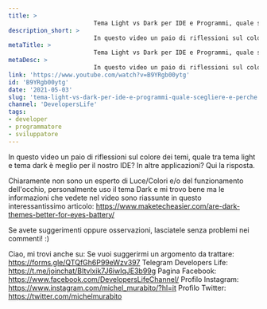 ```yaml
---
title: > 
                        Tema Light vs Dark per IDE e Programmi, quale scegliere e perchè?
description_short: > 
                        In questo video un paio di riflessioni sul colore dei temi, quale tra tema light e tema dark è meglio per il nostro IDE? In altre ...
metaTitle: > 
                        Tema Light vs Dark per IDE e Programmi, quale scegliere e perchè?
metaDesc: > 
                        In questo video un paio di riflessioni sul colore dei temi, quale tra tema light e tema dark è meglio per il nostro IDE? In altre ...
link: 'https://www.youtube.com/watch?v=B9YRgb00ytg'
id: 'B9YRgb00ytg'
date: '2021-05-03'
slug: 'tema-light-vs-dark-per-ide-e-programmi-quale-scegliere-e-perche'
channel: 'DevelopersLife'
tags: 
- developer
- programmatore
- sviluppatore
---
```

In questo video un paio di riflessioni sul colore dei temi, quale tra tema light e tema dark è meglio per il nostro IDE? In altre applicazioni? Qui la risposta.

Chiaramente non sono un esperto di Luce/Colori e/o del funzionamento dell'occhio, personalmente uso il tema Dark e mi trovo bene ma le informazioni che vedete nel video sono riassunte in questo interessantissimo articolo: https://www.maketecheasier.com/are-dark-themes-better-for-eyes-battery/

Se avete suggerimenti oppure osservazioni, lasciatele senza problemi nei commenti! :)


Ciao, mi trovi anche su:
Se vuoi suggerirmi un argomento da trattare: https://forms.gle/QTQfGh6P99eWzv397
Telegram Developers Life: https://t.me/joinchat/BItvlxik7J6iwIqJE3b99g
Pagina Facebook: https://www.facebook.com/DevelopersLifeChannel/
Profilo Instagram: https://www.instagram.com/michel_murabito/?hl=it
Profilo Twitter: https://twitter.com/michelmurabito​